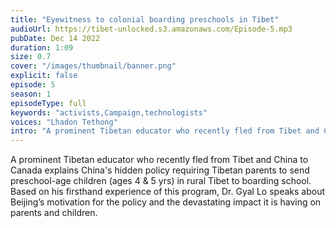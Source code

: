 ```yaml
---
title: "Eyewitness to colonial boarding preschools in Tibet"
audioUrl: https://tibet-unlocked.s3.amazonaws.com/Episode-5.mp3
pubDate: Dec 14 2022
duration: 1:09
size: 0.7
cover: "/images/thumbnail/banner.png"
explicit: false
episode: 5
season: 1
episodeType: full
keywords: "activists,Campaign,technologists"
voices: "Lhadon Tethong"
intro: "A prominent Tibetan educator who recently fled from Tibet and China to Canada explains China's hidden policy requiring Tibetan parents to send preschool-age children (ages 4 & 5 yrs) in rural Tibet to boarding school. Based on his firsthand experience of this program, Dr. Gyal Lo speaks about Beijing’s motivation for the policy and the devastating impact it is having on parents and children."
---
```

A prominent Tibetan educator who recently fled from Tibet and China to Canada explains China's hidden policy requiring Tibetan parents to send preschool-age children (ages 4 & 5 yrs) in rural Tibet to boarding school. Based on his firsthand experience of this program, Dr. Gyal Lo speaks about Beijing’s motivation for the policy and the devastating impact it is having on parents and children.